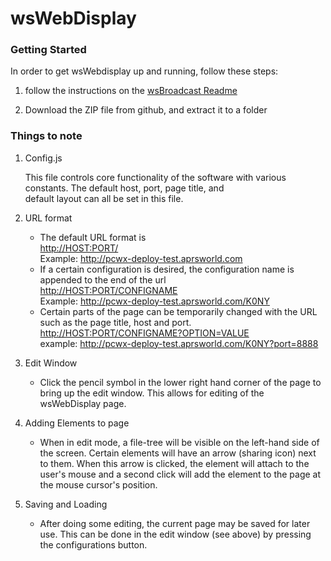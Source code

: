 # wsWebDisplay

### Getting Started
In order to get wsWebdisplay up and running, follow these steps:

1) follow the instructions on the [wsBroadcast Readme](https://github.com/aprsworld/wsBroadcast/blob/master/README.md)

2) Download the ZIP file from github, and extract it to a folder
### Things to note

1) Config.js 
    
    This file controls core functionality of the software with various constants. The default host, port, page title, and   
    default layout can all be set in this file.
    
2) URL format

   - The default URL format is   
        [http://HOST:PORT/]()  
        Example: http://pcwx-deploy-test.aprsworld.com
   - If a certain configuration is desired, the configuration name is appended to the end of the url  
        [http://HOST:PORT/CONFIGNAME]()  
        Example: http://pcwx-deploy-test.aprsworld.com/K0NY
    - Certain parts of the page can be temporarily changed with the URL such as the page title, host and port.  
        [http://HOST:PORT/CONFIGNAME?OPTION=VALUE]()  
        example: http://pcwx-deploy-test.aprsworld.com/K0NY?port=8888
3) Edit Window 

    - Click the pencil symbol in the lower right hand corner of the page to bring up the edit window. This allows for editing of the wsWebDisplay page.
4) Adding Elements to page

    - When in edit mode, a file-tree will be visible on the left-hand side of the screen. Certain elements will have an arrow (sharing icon) next to them. When this arrow is clicked, the element will attach to the user's mouse and a second click will add the element to the page at the mouse cursor's position.
5) Saving and Loading

    - After doing some editing, the current page may be saved for later use. This can be done in the edit window (see above) by pressing the configurations button.
    


